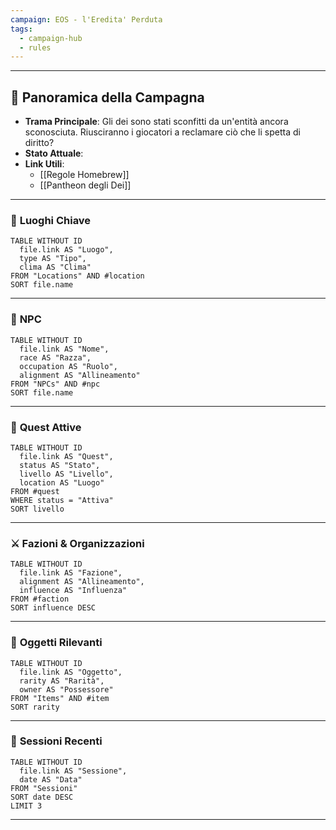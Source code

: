 ```yaml
---
campaign: EOS - l'Eredita' Perduta
tags:
  - campaign-hub
  - rules
---
```

---
## 🔮 **Panoramica della Campagna**
- **Trama Principale**: Gli dei sono stati sconfitti da un'entità ancora sconosciuta.  Riusciranno i giocatori a reclamare ciò che li spetta di diritto?
- **Stato Attuale**:  
- **Link Utili**:
  - [[Regole Homebrew]]
  - [[Pantheon degli Dei]]
---
### 🏰 **Luoghi Chiave**
```dataview
TABLE WITHOUT ID
  file.link AS "Luogo",
  type AS "Tipo",
  clima AS "Clima"
FROM "Locations" AND #location 
SORT file.name
```
___
### 👥 **NPC**
```dataview
TABLE WITHOUT ID
  file.link AS "Nome",
  race AS "Razza",
  occupation AS "Ruolo",
  alignment AS "Allineamento"
FROM "NPCs" AND #npc 
SORT file.name
```
___
### 🎯 **Quest Attive**
```dataview
TABLE WITHOUT ID
  file.link AS "Quest",
  status AS "Stato",
  livello AS "Livello",
  location AS "Luogo"
FROM #quest 
WHERE status = "Attiva"
SORT livello
```
___
### ⚔️ **Fazioni & Organizzazioni**
```dataview
TABLE WITHOUT ID
  file.link AS "Fazione",
  alignment AS "Allineamento",
  influence AS "Influenza"
FROM #faction 
SORT influence DESC
```
___
### 🧰 **Oggetti Rilevanti**
```dataview
TABLE WITHOUT ID
  file.link AS "Oggetto",
  rarity AS "Rarità",
  owner AS "Possessore"
FROM "Items" AND #item 
SORT rarity
```
___
### 📅 **Sessioni Recenti**
```dataview
TABLE WITHOUT ID
  file.link AS "Sessione",
  date AS "Data"
FROM "Sessioni"
SORT date DESC
LIMIT 3
```
___